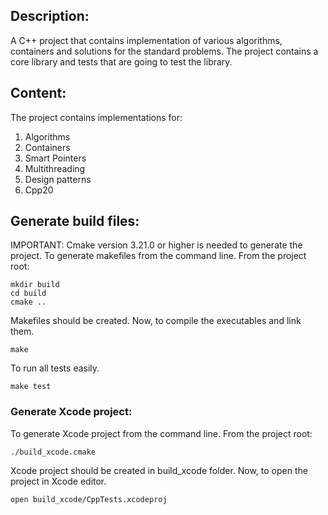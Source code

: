 ## Description:
A C++ project that contains implementation of various algorithms, containers and solutions for the standard problems.
The project contains a core library and tests that are going to test the library.

## Content:
The project contains implementations for:
1. Algorithms
2. Containers
3. Smart Pointers
4. Multithreading
5. Design patterns
6. Cpp20

## Generate build files:
IMPORTANT: Cmake version 3.21.0 or higher is needed to generate the project.
To generate makefiles from the command line.
From the project root:

    mkdir build
    cd build
    cmake ..

Makefiles should be created.
Now, to compile the executables and link them.

    make

To run all tests easily.

    make test

### Generate Xcode project:
To generate Xcode project from the command line.
From the project root:

    ./build_xcode.cmake

Xcode project should be created in build_xcode folder.
Now, to open the project in Xcode editor.

    open build_xcode/CppTests.xcodeproj
